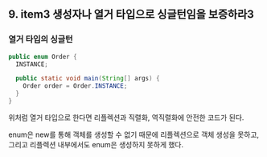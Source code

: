 ## 9. item3 생성자나 열거 타입으로 싱글턴임을 보증하라3

### 열거 타입의 싱글턴

````java
public enum Order {
  INSTANCE;

  public static void main(String[] args) {
    Order order = Order.INSTANCE;
  }
}
````

위처럼 열거 타입으로 한다면 리플렉션과 직렬화, 역직렬화에 안전한 코드가 된다.

enum은 new를 통해 객체를 생성할 수 없기 때문에 리플렉션으로 객체 생성을 못하고, 그리고 리플렉션 내부에서도 enum은 생성하지 못하게 했다.

